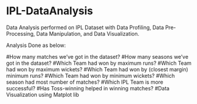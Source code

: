 # IPL-DataAnalysis
Data Analysis performed on IPL Dataset with Data Profiling, Data Pre-Processing, Data Manipulation, and Data Visualization.

Analysis Done as below:

#How many matches we’ve got in the dataset?
#How many seasons we’ve got in the dataset?
#Which Team had won by maximum runs?
#Which Team had won by maximum wickets?
#Which Team had won by (closest margin) minimum runs?
#Which Team had won by minimum wickets?
#Which season had most number of matches?
#Which IPL Team is more successful?
#Has Toss-winning helped in winning matches?
#Data Visualization using Matplot lib
             
